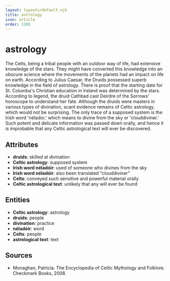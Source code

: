 ```yaml
---
layout: layouts/default.njk
title: astrology
icon: article
order: 1305
---
```

# astrology

The Celts, being a tribal people with an outdoor way of life, had extensive knowledge of the stars. They might have converted this knowledge into an obscure science where the movements of the planets had an impact on life on earth. According to Julius Caesar, the Druids possessed superb knowledge in the field of astrology. There is proof that the starting date for St. Columba's Christian education in Ireland was determined by the stars. According to legend, the druid Cathbad cast Deirdre of the Sorrows' horoscope to understand her fate. Although the druids were masters in various types of divination, scant evidence remains of Celtic astrology, which would not be surprising. The only trace of a supposed system is the Irish word 'nélador,' which means to divine from the sky or 'clouddiviner.' Such potent and delicate information was passed down orally, and hence it is improbable that any Celtic astrological text will ever be discovered.

## Attributes

- **druids**: skilled at divination
- **Celtic astrology**: supposed system
- **Irish word néladóir**: used of someone who divines from the sky
- **Irish word néladóir**: also been translated “clouddiviner”
- **Celts**: conveyed such sensitive and powerful material orally
- **Celtic astrological text**: unlikely that any will ever be found

## Entities

- **Celtic astrology**: astrology
- **druids**: people
- **divination**: practice
- **néladóir**: word
- **Celts**: people
- **astrological text**: text

## Sources

- Monaghan, Patricia. The Encyclopedia of Celtic Mythology and Folklore. Checkmark Books, 2008.

